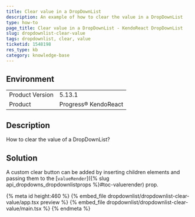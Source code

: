 ```yaml
---
title: Clear value in a DropDownList
description: An example of how to clear the value in a DropDownList
type: how-to
page_title: Clear value in a DropDownList - KendoReact DropDownList
slug: dropdownlist-clear-value
tags: dropdownlist, clear, value
ticketid: 1548198
res_type: kb
category: knowledge-base
---
```


## Environment

<table>
    <tbody>
	    <tr>
	    	<td>Product Version</td>
	    	<td>5.13.1</td>
	    </tr>
	    <tr>
	    	<td>Product</td>
	    	<td>Progress® KendoReact</td>
	    </tr>
    </tbody>
</table>


## Description

How to clear the value of a DropDownList?

## Solution

A custom clear button can be added by inserting children elements and passing them to the [`valueRender`]({% slug api_dropdowns_dropdownlistprops %}#toc-valuerender) prop.


{% meta id height:460 %}
{% embed_file dropdownlist/dropdownlist-clear-value/app.tsx preview %}
{% embed_file dropdownlist/dropdownlist-clear-value/main.tsx %}
{% endmeta %}
